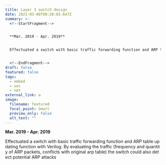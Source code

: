 ```yaml
---
title: Layer 3 switch design
date: 2021-03-06T08:28:03.647Z
summary: >-
  <!--StartFragment-->


  **Mar. 2019 - Apr. 2019**


  Effectuated a switch with basic traffic forwarding function and ARP table updating function with Verilog. By evaluating the traffic (frequency and quantity of ARP packets, conflicts with original arp table) the switch could also detect potential ARP attacks


  <!--EndFragment-->
draft: false
featured: false
tags:
  - embed
  - sec
  - net
external_link: a
image:
  filename: featured
  focal_point: Smart
  preview_only: false
  alt_text: ""
---
```

  **Mar. 2019 - Apr. 2019**

  Effectuated a switch with basic traffic forwarding function and ARP table updating function with Verilog. By evaluating the traffic (frequency and quantity of ARP packets, conflicts with original arp table) the switch could also detect potential ARP attacks